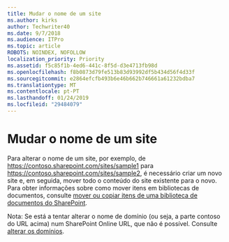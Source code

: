 ```yaml
---
title: Mudar o nome de um site
ms.author: kirks
author: Techwriter40
ms.date: 9/7/2018
ms.audience: ITPro
ms.topic: article
ROBOTS: NOINDEX, NOFOLLOW
localization_priority: Priority
ms.assetid: f5c85f1b-4ed6-441c-8f5d-d3e4713fb98d
ms.openlocfilehash: f8b0873d79fe513b83d93992df5b434d56f4d33f
ms.sourcegitcommit: e2864efcfb493b6e46b662b746661a61232bdba7
ms.translationtype: MT
ms.contentlocale: pt-PT
ms.lasthandoff: 01/24/2019
ms.locfileid: "29484079"
---
```

# <a name="rename-a-site"></a>Mudar o nome de um site

Para alterar o nome de um site, por exemplo, de https://contoso.sharepoint.com/sites/sample1 para https://contoso.sharepoint.com/sites/sample2, é necessário criar um novo site e, em seguida, mover todo o conteúdo do site existente para o novo. Para obter informações sobre como mover itens em bibliotecas de documentos, consulte [mover ou copiar itens de uma biblioteca de documentos do SharePoint](https://go.microsoft.com/fwlink/?Linkid=2018691).
  
Nota: Se está a tentar alterar o nome de domínio (ou seja, a parte contoso do URL acima) num SharePoint Online URL, que não é possível. Consulte [alterar os domínios](https://go.microsoft.com/fwlink/?Linkid=2018696).
  

